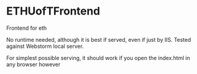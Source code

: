 # ETHUofTFrontend
Frontend for eth


No runtime needed, although it is best if served, even if just by IIS. Tested against Webstorm local server. 

For simplest possible serving, it should work if you open the index.html in any browser however
